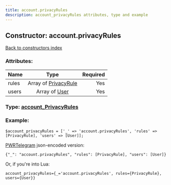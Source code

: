 ```yaml
---
title: account.privacyRules
description: account_privacyRules attributes, type and example
---
```

## Constructor: account.privacyRules  
[Back to constructors index](index.md)



### Attributes:

| Name     |    Type       | Required |
|----------|:-------------:|---------:|
|rules|Array of [PrivacyRule](../types/PrivacyRule.md) | Yes|
|users|Array of [User](../types/User.md) | Yes|



### Type: [account\_PrivacyRules](../types/account_PrivacyRules.md)


### Example:

```
$account_privacyRules = ['_' => 'account.privacyRules', 'rules' => [PrivacyRule], 'users' => [User]];
```  

[PWRTelegram](https://pwrtelegram.xyz) json-encoded version:

```
{"_": "account.privacyRules", "rules": [PrivacyRule], "users": [User]}
```


Or, if you're into Lua:  


```
account_privacyRules={_='account.privacyRules', rules={PrivacyRule}, users={User}}

```


